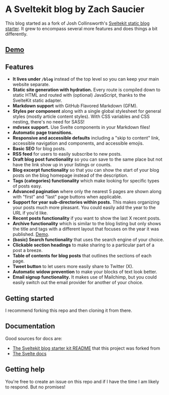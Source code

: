 # A Sveltekit blog by Zach Saucier

This blog started as a fork of Josh Collinsworth's [Sveltekit static blog starter](https://github.com/josh-collinsworth/sveltekit-blog-starter). It grew to encompass several more features and does things a bit differently.

## [Demo](https://zachsaucier.com/blog/)

## Features

- **It lives under `/blog`** instead of the top level so you can keep your main website separate.
- **Static site generation with hydration.** Every route is compiled down to static HTML and routed with (optional) JavaScript, thanks to the SvelteKit static adapter.
- **Markdown support** with GitHub Flavored Markdown (GFM).
- **Styles per component** along with a single global stylesheet for general styles (mostly article content styles). With CSS variables and CSS nesting, there's no need for SASS!
- **mdvsex support.** Use Svelte components in your Markdown files!
- **Automatic page transitions.**
- **Responsive and accessible defaults** including a "skip to content" link, accessible navigation and components, and accessible emojis.
- **Basic SEO** for blog posts.
- **RSS feed** for users to easily subscribe to new posts.
- **Draft blog post functionality** so you can save to the same place but not have the link show up in your listings or counts.
- **Blog excerpt functionality** so that you can show the start of your blog posts on the blog homepage instead of the description.
- **Tags (categories) functionality** which make looking for specific types of posts easy.
- **Advanced pagination** where only the nearest 5 pages are shown along with "first" and "last" page buttons when applicable.
- **Support for year sub-directories within posts.** This makes organizing your posts much more pleasant. You could easily add the year to the URL if you'd like.
- **Recent posts functionality** if you want to show the last X recent posts.
- **Archive functionality** which is similar to the blog listing but only shows the title and tags with a different layout that focuses on the year it was published. [Demo](https://zachsaucier.com/blog/archive/).
- **(basic) Search functionality** that uses the search engine of your choice.
- **Clickable section headings** to make sharing to a particular part of a post a breeze.
- **Table of contents for blog posts** that outlines the sections of each page.
- **Tweet button** to let users more easily share to Twitter (X).
- **Automatic widow prevention** to make your blocks of text look better.
- **Email signup functionality.** It makes use of Mailchimp, but you could easily switch out the email provider for another of your choice.

## Getting started

I recommend forking this repo and then cloning it from there.

## Documentation

Good sources for docs are:

- [The Sveltekit blog starter kit README](https://github.com/josh-collinsworth/sveltekit-blog-starter) that this project was forked from
- [The Svelte docs](https://kit.svelte.dev/docs)

## Getting help

You're free to create an issue on this repo and if I have the time I am likely to respond. But no promises!
